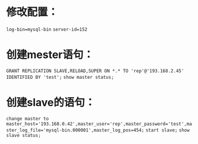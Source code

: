 # 修改配置：
`log-bin=mysql-bin`
`server-id=152`

# 创建mester语句：
`GRANT REPLICATION SLAVE,RELOAD,SUPER ON *.* TO 'rep'@'193.168.2.45' IDENTIFIED BY 'test';`
`show master status;`

# 创建slave的语句：
`change master to master_host='193.168.0.42',master_user='rep',master_password='test',master_log_file='mysql-bin.000001',master_log_pos=454;`
`start slave;`
`show slave status;`
